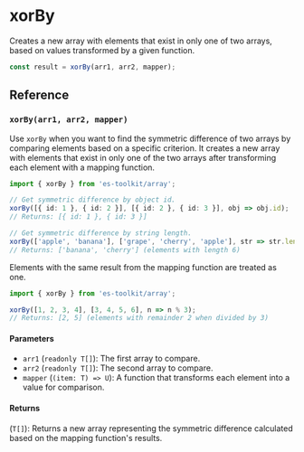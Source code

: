 # xorBy

Creates a new array with elements that exist in only one of two arrays, based on values transformed by a given function.

```typescript
const result = xorBy(arr1, arr2, mapper);
```

## Reference

### `xorBy(arr1, arr2, mapper)`

Use `xorBy` when you want to find the symmetric difference of two arrays by comparing elements based on a specific criterion. It creates a new array with elements that exist in only one of the two arrays after transforming each element with a mapping function.

```typescript
import { xorBy } from 'es-toolkit/array';

// Get symmetric difference by object id.
xorBy([{ id: 1 }, { id: 2 }], [{ id: 2 }, { id: 3 }], obj => obj.id);
// Returns: [{ id: 1 }, { id: 3 }]

// Get symmetric difference by string length.
xorBy(['apple', 'banana'], ['grape', 'cherry', 'apple'], str => str.length);
// Returns: ['banana', 'cherry'] (elements with length 6)
```

Elements with the same result from the mapping function are treated as one.

```typescript
import { xorBy } from 'es-toolkit/array';

xorBy([1, 2, 3, 4], [3, 4, 5, 6], n => n % 3);
// Returns: [2, 5] (elements with remainder 2 when divided by 3)
```

#### Parameters

- `arr1` (`readonly T[]`): The first array to compare.
- `arr2` (`readonly T[]`): The second array to compare.
- `mapper` (`(item: T) => U`): A function that transforms each element into a value for comparison.

#### Returns

(`T[]`): Returns a new array representing the symmetric difference calculated based on the mapping function's results.
